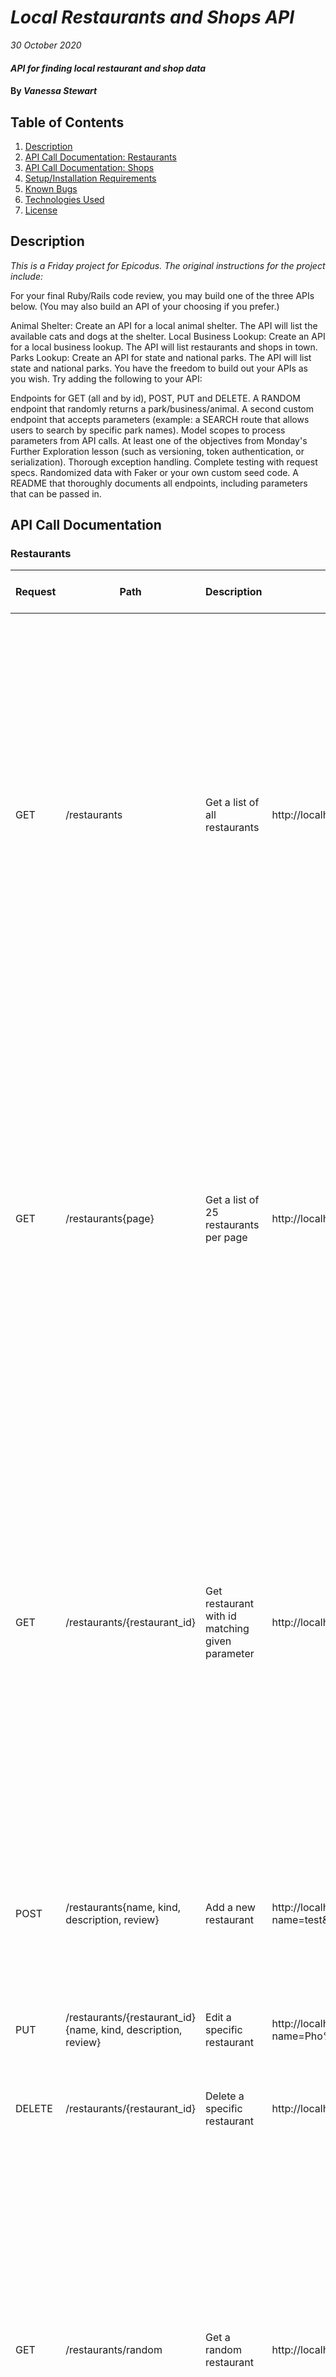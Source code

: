# _Local Restaurants and Shops API_

_30 October 2020_

#### _API for finding local restaurant and shop data_

#### By _**Vanessa Stewart**_

## Table of Contents
1. [Description](https://github.com/vanmars/local_businesses#description)
2. [API Call Documentation: Restaurants](https://github.com/vanmars/local_businesses#restaurants)
3. [API Call Documentation: Shops](https://github.com/vanmars/local_businesses#shops)
4. [Setup/Installation Requirements](https://github.com/vanmars/local_businesses#setupinstallation-requirements)
5. [Known Bugs](https://github.com/vanmars/local_businesses#known-bugs)
6. [Technologies Used](https://github.com/vanmars/local_businesses#technologies-used)
7. [License](https://github.com/vanmars/local_businesses#license)

## Description

_This is a Friday project for Epicodus. The original instructions for the project include:_

For your final Ruby/Rails code review, you may build one of the three APIs below. (You may also build an API of your choosing if you prefer.)

Animal Shelter: Create an API for a local animal shelter. The API will list the available cats and dogs at the shelter.
Local Business Lookup: Create an API for a local business lookup. The API will list restaurants and shops in town.
Parks Lookup: Create an API for state and national parks. The API will list state and national parks.
You have the freedom to build out your APIs as you wish. Try adding the following to your API:

Endpoints for GET (all and by id), POST, PUT and DELETE.
A RANDOM endpoint that randomly returns a park/business/animal.
A second custom endpoint that accepts parameters (example: a SEARCH route that allows users to search by specific park names).
Model scopes to process parameters from API calls.
At least one of the objectives from Monday's Further Exploration lesson (such as versioning, token authentication, or serialization).
Thorough exception handling.
Complete testing with request specs.
Randomized data with Faker or your own custom seed code.
A README that thoroughly documents all endpoints, including parameters that can be passed in.

## API Call Documentation
### Restaurants

| Request | Path | Description | Request URL | Response Header | Response Body Example | Error Header | Error Response Body |
| ------- | ---- | ----------- | ----------- |---------------- | --------------------- | ------------ | ------------------- |
| GET | /restaurants | Get a list of all restaurants |  http://localhost:3000/restaurants | 200: OK | [ { "id": 1, "name": "Fast Bar & Grill", "kind": "Bar", "description": "To deliver an exceptional shopping experience by offering the best service, value, quality, and freshest products while being good stewards of our environment and giving back to the communities we serve.", "review": "The counter is on the left side, and so is the menu. It can get pretty busy with 30 min wait times. I recommend checking the website and see how busy their store is.", "created_at": "2020-10-30T16:16:55.703Z", "updated_at": "2020-10-30T16:16:55.703Z" } ] | - | - |
| GET | /restaurants{page} | Get a list of 25 restaurants per page | http://localhost:3000/restaurants?page=1 | 200: OK | [ { "id": 1, "name": "Fast Bar & Grill", "kind": "Bar", "description": "To deliver an exceptional shopping experience by offering the best service, value, quality, and freshest products while being good stewards of our environment and giving back to the communities we serve.", "review": "The counter is on the left side, and so is the menu. It can get pretty busy with 30 min wait times. I recommend checking the website and see how busy their store is.", "created_at": "2020-10-30T16:16:55.703Z", "updated_at": "2020-10-30T16:16:55.703Z" } ] | - | - |
| GET | /restaurants/{restaurant_id} | Get restaurant with id matching given parameter | http://localhost:3000/restaurants/20 | 200: OK | { "id": 20, "name": "Spice Burger", "kind": "Burgers", "description": "To provide an exceptional dining experience that satisfies our guests’ grown-up tastes by being a Cut-Above in everything we do.", "review": "The chicken nachos were delicious and the atmosphere was great. The frozen margaritas were a little on the weak side. Would probably return for a work happy hour but was pretty disappointed about the lack of free tequila and beer we read about!", "created_at": "2020-10-30T16:16:55.737Z", "updated_at": "2020-10-30T16:16:55.737Z" } | 404: Not Found| { "message": "Couldn't find Restaurant with 'id'=20" } |
| POST | /restaurants{name, kind, description, review} | Add a new restaurant |  http://localhost:3000/restaurants?name=test&kind=test&description=test&review=test | 201: Created | { "id": 102, "name": "test", "kind": "test", "description": "test", "review": "test", "created_at": "2020-10-30T21:56:42.448Z", "updated_at": "2020-10-30T21:56:42.448Z" } | 422: Unprocessable Entity | { "message": "Validation failed: Name can't be blank, Kind can't be blank, Description can't be blank, Review can't be blank" } |
| PUT | /restaurants/{restaurant_id}{name, kind, description, review}  | Edit a specific restaurant | http://localhost:3000/restaurants/52?name=Pho%20City&kind=Vietnamese | 200: OK | { "message": "Restaurant successfully updated." } | - | - |
| DELETE | /restaurants/{restaurant_id} | Delete a specific restaurant | http://localhost:3000/restaurants/1000 | 200: OK | { "message": "Restaurant successfully deleted." } | 404: Not found | { "message": "Couldn't find Restaurant with 'id'=1000" } |
| GET | /restaurants/random | Get a random restaurant | http://localhost:3000/restaurant/random | 200: OK | { "id": 7, "name": "Green Shakes", "kind": "Sushi", "description": "To deliver an exceptional shopping experience by offering the best service, value, quality, and freshest products while being good stewards of our environment and giving back to the communities we serve.", "review": "In terms of omakase, they had a few options but the one we chose was the 87 dollar version which include sashimi and sushi.", "created_at": "2020-10-30T16:16:55.717Z", "updated_at": "2020-10-30T16:16:55.717Z" } | - | - |
| GET | /restaurants/search{name, kind, page} | Search for a restaurant by name or kind or both. Can enter a page paremeter to get results of 25 restaurants per page. | http://localhost:3000/restaurant/search?name=grill&kind=bar&page=1 | 200: OK | [ { "id": 1, "name": "Fast Bar & Grill", "kind": "Bar", "description": "To deliver an exceptional shopping experience by offering the best service, value, quality, and freshest products while being good stewards of our environment and giving back to the communities we serve.", "review": "The counter is on the left side, and so is the menu. It can get pretty busy with 30 min wait times. I recommend checking the website and see how busy their store is.", "created_at": "2020-10-30T16:16:55.703Z", "updated_at": "2020-10-30T16:16:55.703Z" }, { "id": 8, "name": "4607 Grill", "kind": "Bar", "description": "Our mission is to be a leader in the distribution and merchandising of food, pharmacy, health and personal care items, seasonal merchandise, and related products and services. We place considerable importance on forging strong supplier partnerships. Our suppliers, large or small, local or global, are essential components in accomplishing our mission.", "review": "Brand new. Great design. Odd to hear pop music in a Mexican establishment. Music is a bit loud. It should be background.", "created_at": "2020-10-30T16:16:55.719Z", "updated_at": "2020-10-30T16:16:55.719Z" } ] | - | - |


### Shops
| Request | Path | Description | Request URL | Response Headers | Response Body Example | Error Header | Error Response Body |
| ------- | ---- | ----------- | ----------- |----------------- | --------------------- | ------------ | ------------------- |
| GET | /shops | Get a list of all shops |  http://localhost:3000/shops | 200: OK | [{ "id": 2,"name": "Denesik, Green and Zulauf", "industry": "Health, Wellness and Fitness", "logo_url": "https://pigment.github.io/fake-logos/logos/medium/color/6.png", "slogan": "Down-sized cohesive local area network" "created_at": "2020-10-30T16:17:46.061Z", "updated_at": "2020-10-30T16:17:46.061Z" }] | - | - |
| GET | /shops{page} | Get a list of 25 shops per page | http://localhost:3000/shops?page=1 | 200: OK | [{ "id": 2,"name": "Denesik, Green and Zulauf", "industry": "Health, Wellness and Fitness", "logo_url": "https://pigment.github.io/fake-logos/logos/medium/color/6.png", "slogan": "Down-sized cohesive local area network" "created_at": "2020-10-30T16:17:46.061Z", "updated_at": "2020-10-30T16:17:46.061Z" }] | - | - |
| GET | /shops/{shop_id} | Get shop with id matching given parameter | http://localhost:3000/shops/20 | 200: OK | { "id": 20, "name": "Doyle and Sons", "industry": "Aviation & Aerospace", "logo_url": "https://pigment.github.io/fake-logos/logos/medium/color/6.png", "slogan": "User-centric solution-oriented standardization", "created_at": "2020-10-30T16:17:46.091Z", "updated_at": "2020-10-30T16:17:46.091Z" }| 404: Not Found| { "message": "Couldn't find Shop with 'id'=20" } |
| POST | /shops{name, industry, logo_url, slogan} | Add a new shop |  http://localhost:3000/shops/52?name=test&industry=test&logo_url=test&slogan=test | 201: Created | { "id": 52, "name": "test", "industry": "test", "logo_url": "test", "slogan": "test", "created_at": "2020-10-30T22:00:55.535Z", "updated_at": "2020-10-30T22:00:55.535Z" } | 422: Unprocessable Entity | { "message": "Validation failed: Name can't be blank, Industry can't be blank, Logo url can't be blank, Slogan can't be blank"} |
| PUT | /shop/{shop_id}{name, industry, logo_url, slogan} | Edit a specific shop | http://localhost:3000/shops/52?name=updated_name | 200: OK | { "message": "Shop successfully updated." } | - | - |
| DELETE | /shops/{shop_id} | Delete a specific shop | http://localhost:3000/shops/1000 | 200: OK | { "message": "Shop successfully deleted." } | 404: Not found | { "message": "Couldn't find Shop with 'id'=1000" } |
| GET | /shops/random | Get a random shop | http://localhost:3000/shop/random | 200: OK | { "id": 25, "name": "Hudson, Metz and Bartell", "industry": "Market Research", "logo_url": "https://pigment.github.io/fake-logos/logos/medium/color/13.png", "slogan": "Team-oriented object-oriented function", "created_at": "2020-10-30T16:17:46.099Z", "updated_at": "2020-10-30T16:17:46.099Z" } | - | - |
| GET | /shops/search{name, kind, page} | Search for a shop by name or kind or both. Can enter a page paremeter to get results of 25 shops per page. |  http://localhost:3000/shop/search?name=L&kind=railroad&page=1 | 200: OK | [ { "id": 5, "name": "Lubowitz-O'Reilly", "industry": "Railroad Manufacture", "logo_url": "https://pigment.github.io/fake-logos/logos/medium/color/13.png", "slogan": "Configurable uniform circuit", "created_at": "2020-10-30T16:17:46.067Z", "updated_at": "2020-10-30T16:17:46.067Z" }, { "id": 21, "name": "Lockman Group", "industry": "Railroad Manufacture", "logo_url": "https://pigment.github.io/fake-logos/logos/medium/color/12.png", "slogan": "Multi-layered background product", "created_at": "2020-10-30T16:17:46.092Z", "updated_at": "2020-10-30T16:17:46.092Z" } ] | - | - |

## Setup/Installation Requirements

1. Install Rails
- For this project, you will need Ruby. Follow the directions [here](https://www.learnhowtoprogram.com/ruby-and-rails/getting-started-with-ruby/ruby-installation-and-setup) for setting up Ruby.
- Install Rails on your machine with the following terminal command `gem install rails -v 5.2.0`

2. Clone Repo and Install Bundler
- Navigate to the directory on your local computer where you would like to clone this repo.
- Clone this repo using the `git clone` command in terminal/command line.
- Navigate to the cloned folder and run `gem install bundler` to install Bundler, which will mange all gem installations for our project.
- Run `bundle` or `bundle install` in your command line to download all dependencies. (If you add additional gems later, you will need to run `bundle update <gem name>`.)

3. Set Up Database
- Run `rake db:setup` in the terminal. This is akin to running the following rake tasks all at once: db:create(creates the dev and test databases for the current env), db:schema:load (recreates the database from the schema.rb file), and db:seed(runs the db/seed.rb file).

4. Open in Text Editor
- Open the cloned repo in a text editor of your choice.
- To Run Tests: While in the root directory of this project, run `rspec` in your command line.
- To Run the App in Browser: While in the root directory of the project, run `rails s` in the terminal. This will start a server, which you can access by entering `localhost:3000` in your browser.

## Known Bugs

_There are no known bugs at this time._

## Support and Contact Details

_Connect with me at vamariestewart@gmail.com with ideas to improve this project and/or with general compliments, jokes, riddles, fun facts, and other sundry sparks of joy._

## Technologies Used

* Ruby
* Rails with Postgres
* Ruby Gems: Factory Bot Rails, Faker, Kaminari, Launchy, Pry, PG, RSpec, Ruby-Limiter, Shoulda-Matchers, SimpleCov

### License

Copyright (c) 2020 **_Vanessa Stewart_**

Permission is hereby granted, free of charge, to any person obtaining a copy of this software and associated documentation files (the "Software"), to deal in the Software without restriction, including without limitation the rights to use, copy, modify, merge, publish, distribute, sublicense, and/or sell copies of the Software, and to permit persons to whom the Software is furnished to do so, subject to the following conditions:

The above copyright notice and this permission notice shall be included in all copies or substantial portions of the Software.

THE SOFTWARE IS PROVIDED "AS IS", WITHOUT WARRANTY OF ANY KIND, EXPRESS OR IMPLIED, INCLUDING BUT NOT LIMITED TO THE WARRANTIES OF MERCHANTABILITY, FITNESS FOR A PARTICULAR PURPOSE AND NONINFRINGEMENT. IN NO EVENT SHALL THE AUTHORS OR COPYRIGHT HOLDERS BE LIABLE FOR ANY CLAIM, DAMAGES OR OTHER LIABILITY, WHETHER IN AN ACTION OF CONTRACT, TORT OR OTHERWISE, ARISING FROM, OUT OF OR IN CONNECTION WITH THE SOFTWARE OR THE USE OR OTHER DEALINGS IN THE SOFTWARE.